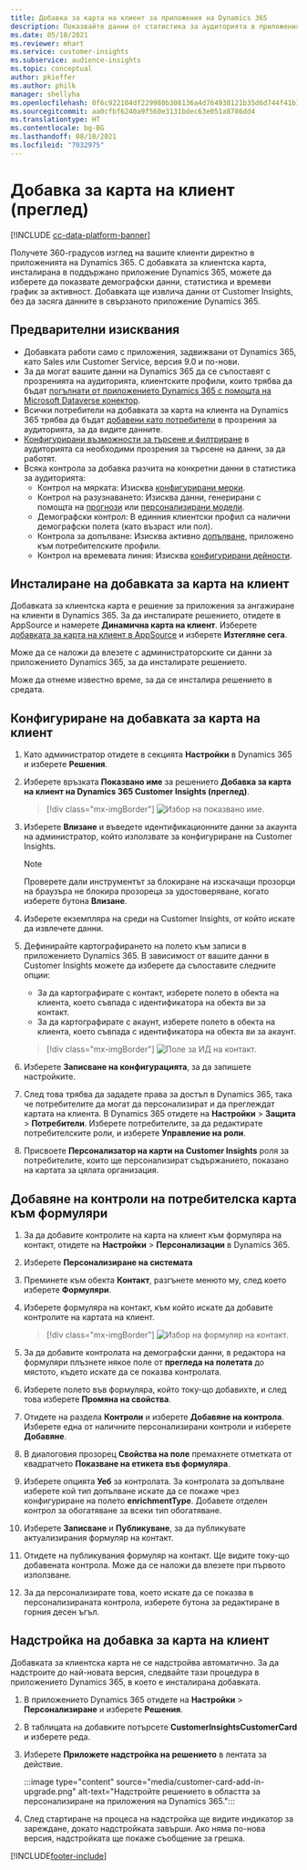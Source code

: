 ```yaml
---
title: Добавка за карта на клиент за приложения на Dynamics 365
description: Показвайте данни от статистика за аудиторията в приложенията на Dynamics 365 с тази добавка.
ms.date: 05/18/2021
ms.reviewer: mhart
ms.service: customer-insights
ms.subservice: audience-insights
ms.topic: conceptual
author: pkieffer
ms.author: philk
manager: shellyha
ms.openlocfilehash: 0f6c922104df229980b308136a4d764938121b35d6d744f41b1530bdb5515e7f
ms.sourcegitcommit: aa0cfbf6240a9f560e3131bdec63e051a8786dd4
ms.translationtype: HT
ms.contentlocale: bg-BG
ms.lasthandoff: 08/10/2021
ms.locfileid: "7032975"
---
```

# <a name="customer-card-add-in-preview"></a>Добавка за карта на клиент (преглед)

[!INCLUDE [cc-data-platform-banner](../includes/cc-data-platform-banner.md)]

Получете 360-градусов изглед на вашите клиенти директно в приложенията на Dynamics 365. С добавката за клиентска карта, инсталирана в поддържано приложение Dynamics 365, можете да изберете да показвате демографски данни, статистика и времеви график за активност. Добавката ще извлича данни от Customer Insights, без да засяга данните в свързаното приложение Dynamics 365. 

## <a name="prerequisites"></a>Предварителни изисквания

- Добавката работи само с приложения, задвижвани от Dynamics 365, като Sales или Customer Service, версия 9.0 и по-нови.
- За да могат вашите данни на Dynamics 365 да се съпоставят с прозренията на аудиторията, клиентските профили, които трябва да бъдат [погълнати от приложението Dynamics 365 с помощта на Microsoft Dataverse конектор](connect-power-query.md).
- Всички потребители на добавката за карта на клиента на Dynamics 365 трябва да бъдат [добавени като потребители](permissions.md) в прозрения за аудиторията, за да видите данните.
- [Конфигурирани възможности за търсене и филтриране](search-filter-index.md) в аудиторията са необходими прозрения за търсене на данни, за да работят.
- Всяка контрола за добавка разчита на конкретни данни в статистика за аудиторията:
  - Контрол на мярката: Изисква [конфигурирани мерки](measures.md).
  - Контрол на разузнаването: Изисква данни, генерирани с помощта на [прогнози](predictions.md) или [персонализирани модели](custom-models.md).
  - Демографски контрол: В единния клиентски профил са налични демографски полета (като възраст или пол).
  - Контрола за допълване: Изисква активно [допълване](enrichment-hub.md), приложено към потребителските профили.
  - Контрол на времевата линия: Изисква [конфигурирани дейности](activities.md).

## <a name="install-the-customer-card-add-in"></a>Инсталиране на добавката за карта на клиент

Добавката за клиентска карта е решение за приложения за ангажиране на клиенти в Dynamics 365. За да инсталирате решението, отидете в AppSource и намерете **Динамична карта на клиент**. Изберете [добавката за карта на клиент в AppSource](https://appsource.microsoft.com/product/dynamics-365/mscrm.dynamics_365_customer_insights_customer_card_addin?tab=Overview) и изберете **Изтегляне сега**.

Може да се наложи да влезете с администраторските си данни за приложението Dynamics 365, за да инсталирате решението.

Може да отнеме известно време, за да се инсталира решението в средата.

## <a name="configure-the-customer-card-add-in"></a>Конфигуриране на добавката за карта на клиент

1. Като администратор отидете в секцията **Настройки** в Dynamics 365 и изберете **Решения**.

1. Изберете връзката **Показвано име** за решението **Добавка за карта на клиент на Dynamics 365 Customer Insights (преглед)**.

   > [!div class="mx-imgBorder"]
   > ![Избор на показвано име.](media/select-display-name.png "Избор на показвано име")

1. Изберете **Влизане** и въведете идентификационните данни за акаунта на администратор, който използвате за конфигуриране на Customer Insights.

   > [!NOTE]
   > Проверете дали инструментът за блокиране на изскачащи прозорци на браузъра не блокира прозореца за удостоверяване, когато изберете бутона **Влизане**.

1. Изберете екземпляра на среди на Customer Insights, от който искате да извлечете данни.

1. Дефинирайте картографирането на полето към записи в приложението Dynamics 365. В зависимост от вашите данни в Customer Insights можете да изберете да съпоставите следните опции:
   - За да картографирате с контакт, изберете полето в обекта на клиента, което съвпада с идентификатора на обекта ви за контакт.
   - За да картографирате с акаунт, изберете полето в обекта на клиента, което съвпада с идентификатора на обекта ви за акаунт.

   > [!div class="mx-imgBorder"]
   > ![Поле за ИД на контакт.](media/contact-id-field.png "Поле за ИД на контакт")

1. Изберете **Записване на конфигурацията**, за да запишете настройките.

1. След това трябва да зададете права за достъп в Dynamics 365, така че потребителите да могат да персонализират и да преглеждат картата на клиента. В Dynamics 365 отидете на **Настройки** > **Защита** > **Потребители**. Изберете потребителите, за да редактирате потребителските роли, и изберете **Управление на роли**.

1. Присвоете **Персонализатор на карти на Customer Insights** роля за потребителите, които ще персонализират съдържанието, показано на картата за цялата организация.

## <a name="add-customer-card-controls-to-forms"></a>Добавяне на контроли на потребителска карта към формуляри
  
1. За да добавите контролите на карта на клиент към формуляра на контакт, отидете на **Настройки** > **Персонализации** в Dynamics 365.

1. Изберете **Персонализиране на системата**

1. Преминете към обекта **Контакт**, разгънете менюто му, след което изберете **Формуляри**.

1. Изберете формуляра на контакт, към който искате да добавите контролите на картата на клиент.

    > [!div class="mx-imgBorder"]
    > ![Избор на формуляр на контакт.](media/contact-active-forms.png "Избор на формуляр на контакт")

1. За да добавите контролата на демографски данни, в редактора на формуляри плъзнете някое поле от **прегледа на полетата** до мястото, където искате да се показва контролата.

1. Изберете полето във формуляра, който току-що добавихте, и след това изберете **Промяна на свойства**.

1. Отидете на раздела **Контроли** и изберете **Добавяне на контрола**. Изберете една от наличните персонализирани контроли и изберете **Добавяне**.

1. В диалоговия прозорец **Свойства на поле** премахнете отметката от квадратчето **Показване на етикета във формуляра**.

1. Изберете опцията **Уеб** за контролата. За контролата за допълване изберете кой тип допълване искате да се покаже чрез конфигуриране на полето **enrichmentType**. Добавете отделен контрол за обогатяване за всеки тип обогатяване.

1. Изберете **Записване** и **Публикуване**, за да публикувате актуализирания формуляр на контакт.

1. Отидете на публикувания формуляр на контакт. Ще видите току-що добавената контрола. Може да се наложи да влезете при първото използване.

1. За да персонализирате това, което искате да се показва в персонализираната контрола, изберете бутона за редактиране в горния десен ъгъл.

## <a name="upgrade-customer-card-add-in"></a>Надстройка на добавка за карта на клиент
Добавката за клиентска карта не се надстройва автоматично. За да надстроите до най-новата версия, следвайте тази процедура в приложението Dynamics 365, в което е инсталирана добавката.

1. В приложението Dynamics 365 отидете на **Настройки** > **Персонализиране** и изберете **Решения**.

1. В таблицата на добавките потърсете **CustomerInsightsCustomerCard** и изберете реда.

1. Изберете **Приложете надстройка на решението** в лентата за действие.

   :::image type="content" source="media/customer-card-add-in-upgrade.png" alt-text="Надстройте решението в областта за персонализиране на приложения на Dynamics 365.":::

1. След стартиране на процеса на надстройка ще видите индикатор за зареждане, докато надстройката завърши. Ако няма по-нова версия, надстройката ще покаже съобщение за грешка.


[!INCLUDE[footer-include](../includes/footer-banner.md)]

